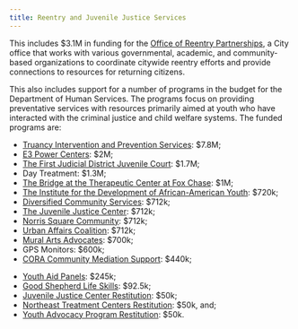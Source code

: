 ```yaml
---
title: Reentry and Juvenile Justice Services
---
```

This includes $3.1M in funding for the [Office of Reentry Partnerships](https://www.phila.gov/departments/office-of-reentry-partnerships/), a City office that works with various governmental, academic, and community-based organizations to coordinate citywide reentry efforts and provide connections to resources for returning citizens. 

This also includes support for a number of programs in the budget for the Department of Human Services. The programs focus on providing preventative services with resources primarily aimed at youth who have interacted with the criminal justice and child welfare systems. The funded programs are:  

- [Truancy Intervention and Prevention Services](https://www.phila.gov/programs/truancy-intervention-and-prevention-services-tips/): $7.8M;
- [E3 Power Centers](https://www.jevshumanservices.org/program/e3-power-center-city/): $2M;
- [The First Judicial District Juvenile Court](https://www.courts.phila.gov/common-pleas/family/juvenile/): $1.7M;
- Day Treatment: $1.3M;
- [The Bridge at the Therapeutic Center at Fox Chase](https://philadelphia.pa.networkofcare.org/mh/services/agency.aspx?pid=THEBRIDGEATTHERAPEUTICCENTERFOXCHASEemclasscbhPhillyCBHem_209_2_0): $1M;
- [The Institute for the Development of African-American Youth](https://idaay.org/): $720k;
- [Diversified Community Services](http://www.dcsphila.org/): $712k;
- [The Juvenile Justice Center](https://juvenilejustice.org/): $712k;
- [Norris Square Community](https://www.nscaphila.org/who-we-are/): $712k;
- [Urban Affairs Coalition](https://uac.org/about/frequently-asked-questions/#12): $712k;
- [Mural Arts Advocates](https://www.muralarts.org/about/board-of-directors/): $700k;
- GPS Monitors: $600k;
- [CORA Community Mediation Support](https://www.coraservices.org/): $440k;
<!-- - DOA: $245k; -->
- [Youth Aid Panels](https://www.phila.gov/districtattorney/resources/Pages/YouthAidPanelProgram.aspx): $245k;
- [Good Shepherd Life Skills](https://www.phillymediators.org/): $92.5k;
- [Juvenile Justice Center Restitution](https://juvenilejustice.org/): $50k;
- [Northeast Treatment Centers Restitution](http://netcenters.org/): $50k, and;
- [Youth Advocacy Program Restitution](https://www.yapinc.org/): $50k.
